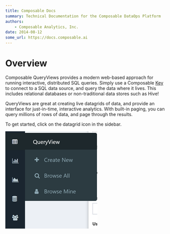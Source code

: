 ```yaml
---
title: Composable Docs
summary: Technical Documentation for the Composable DataOps Platform
authors:
    - Composable Analytics, Inc.
date: 2014-08-12
some_url: https://docs.composable.ai
---
```


# Overview

Composable QueryViews provides a modern web-based approach for running interactive, distributed SQL queries. Simply use a Composable [Key](../Keys/01.Overview.md) to connect to a SQL data source, and query the data where it lives. This includes relational databases or non-traditional data stores such as Hive!

QueryViews are great at creating live datagrids of data, and provide an interface for just-in-time, interactive analytics. With built-in paging, you can query millions of rows of data, and page through the results.

To get started, click on the datagrid icon in the sidebar.

![!Composable QueryView Sidebar](img/04.01.Img_1.png)
